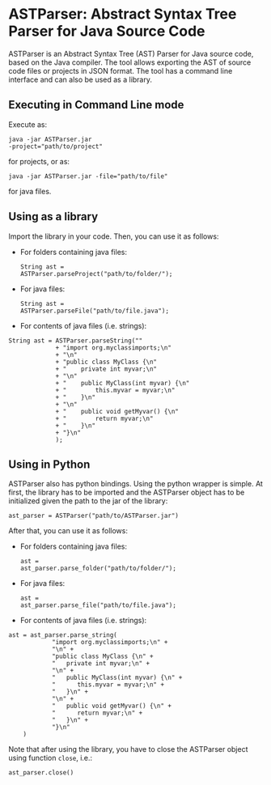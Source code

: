ASTParser: Abstract Syntax Tree Parser for Java Source Code
===========================================================
ASTParser is an Abstract Syntax Tree (AST) Parser for Java source code, based
on the Java compiler. The tool allows exporting the AST of source code files
or projects in JSON format. The tool has a command line interface and can
also be used as a library.

Executing in Command Line mode
------------------------------
Execute as: <pre><code>java -jar ASTParser.jar -project="path/to/project"</code></pre>
for projects, or as: <pre><code>java -jar ASTParser.jar -file="path/to/file"</code></pre>
for java files.

Using as a library
------------------
Import the library in your code. Then, you can use it as follows:
- For folders containing java files:<pre><code>String ast = ASTParser.parseProject("path/to/folder/");</code></pre>
- For java files:<pre><code>String ast = ASTParser.parseFile("path/to/file.java");</code></pre>
- For contents of java files (i.e. strings):
<pre><code>String ast = ASTParser.parseString(""
			 + "import org.myclassimports;\n"
			 + "\n"
			 + "public class MyClass {\n"
			 + "	private int myvar;\n"
			 + "\n"
			 + "	public MyClass(int myvar) {\n"
			 + "		this.myvar = myvar;\n"
			 + "	}\n"
			 + "\n"
			 + "	public void getMyvar() {\n"
			 + "		return myvar;\n"
			 + "	}\n"
			 + "}\n"
			 );</code></pre>

Using in Python
---------------
ASTParser also has python bindings. Using the python wrapper is simple. At first, the library
has to be imported and the ASTParser object has to be initialized given the path to the jar
of the library:
<pre><code>ast_parser = ASTParser("path/to/ASTParser.jar")</code></pre>
After that, you can use it as follows:
- For folders containing java files:<pre><code>ast = ast_parser.parse_folder("path/to/folder/");</code></pre>
- For java files:<pre><code>ast = ast_parser.parse_file("path/to/file.java");</code></pre>
- For contents of java files (i.e. strings):
<pre><code>ast = ast_parser.parse_string(
			"import org.myclassimports;\n" + 
			"\n" + 
			"public class MyClass {\n" + 
			"   private int myvar;\n" + 
			"\n" + 
			"   public MyClass(int myvar) {\n" + 
			"      this.myvar = myvar;\n" + 
			"   }\n" + 
			"\n" + 
			"   public void getMyvar() {\n" + 
			"      return myvar;\n" + 
			"   }\n" + 
			"}\n"
	)</code></pre>
Note that after using the library, you have to close the ASTParser object using function <code>close</code>, i.e.:<pre><code>ast_parser.close()</code></pre>

